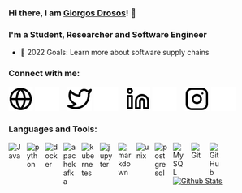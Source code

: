 ### Hi there, I am [Giorgos Drosos](https://github.com/gdrosos)! 👋

### I'm a Student, Researcher and Software Engineer

- 🥅 2022 Goals: Learn more about software supply chains

### Connect with me:

[![website](./img/globe-light.svg)](https://gdrosos.github.io/#gh-light-mode-only)
[![website](./img/globe-dark.svg)](https://gdrosos.github.io/#gh-dark-mode-only)
&nbsp;&nbsp;
[![website](./img/twitter-light.svg)](https://twitter.com/gdrosos_#gh-light-mode-only)
[![website](./img/twitter-dark.svg)](https://twitter.com/gdrosos_#gh-dark-mode-only)
&nbsp;&nbsp;
[![website](./img/linkedin-light.svg)](https://www.linkedin.com/in/georgios-petros-drosos-498063173/#gh-light-mode-only)
[![website](./img/linkedin-dark.svg)](https://www.linkedin.com/in/georgios-petros-drosos-498063173/#gh-dark-mode-only)
&nbsp;&nbsp;
[![website](./img/instagram-light.svg)](https://www.instagram.com/giorgos_drosos_/#gh-light-mode-only)
[![website](./img/instagram-dark.svg)](https://www.instagram.com/giorgos_drosos_/#gh-dark-mode-only)
### Languages and Tools:

<img align="left" alt="Java" width="26px" src="https://cdn.jsdelivr.net/gh/devicons/devicon/icons/java/java-original.svg" style="padding-right:10px;" />
<img align="left" alt="python" width="26px" src="https://cdn.jsdelivr.net/gh/devicons/devicon/icons/python/python-original.svg" style="padding-right:10px;" />
<img align="left" alt="docker" width="26px" src="https://cdn.jsdelivr.net/gh/devicons/devicon/icons/docker/docker-original.svg" style="padding-right:10px;" />
<img align="left" alt="apachekafka" width="26px" src="https://cdn.jsdelivr.net/gh/devicons/devicon/icons/apachekafka/apachekafka-original.svg" style="padding-right:10px;" />
<img align="left" alt="kubernetes" width="26px" src="https://cdn.jsdelivr.net/gh/devicons/devicon/icons/kubernetes/kubernetes-plain.svg" style="padding-right:10px;" />
<img align="left" alt="jupyter" width="26px" src="https://cdn.jsdelivr.net/gh/devicons/devicon/icons/jupyter/jupyter-original.svg" style="padding-right:10px;" />
<img align="left" alt="markdown" width="26px" src="https://cdn.jsdelivr.net/gh/devicons/devicon/icons/markdown/markdown-original.svg" style="padding-right:10px;" />
<img align="left" alt="unix" width="26px" src="https://cdn.jsdelivr.net/gh/devicons/devicon/icons/unix/unix-original.svg" style="padding-right:10px;" />
<img align="left" alt="postgresql" width="26px" src="https://cdn.jsdelivr.net/gh/devicons/devicon/icons/postgresql/postgresql-original.svg" style="padding-right:10px;" />
<img align="left" alt="MySQL" width="26px" src="https://cdn.jsdelivr.net/gh/devicons/devicon/icons/mysql/mysql-original.svg" style="padding-right:10px;" />
<img align="left" alt="Git" width="26px" src="https://cdn.jsdelivr.net/gh/devicons/devicon/icons/git/git-original.svg" style="padding-right:10px;" />
<img align="left" alt="GitHub" width="26px" src="https://user-images.githubusercontent.com/3369400/139447912-e0f43f33-6d9f-45f8-be46-2df5bbc91289.png" style="padding-right:10px;" />
<br />
<br />

[![Github Stats](https://github-readme-stats.vercel.app/api?username=gdrosos&count_private=true&theme=tokyonight)](https://github.com/anuraghazra/github-readme-stats)


